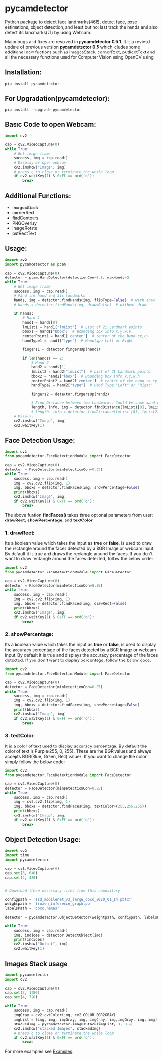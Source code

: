 # pycamdetector
Python package to detect face landmarks(468), detect face, pose estimations, object detection, and least but not last track the hands and also detect its landmarks(21) by using Webcam.

Major bugs and fixes are resolved in **pycamdetector 0.5.1**. It is a reviesd update of previous version **pycamdetector 0.5** which icludes some additional new fuctions such as imagesStack, cornerRect, putRectText and all the necessary functions used for Computer Vision using OpenCV using

## Installation:
```nano
pip install pycamdetector
```
## For Upgradation(pycamdetector):
```nano
pip install --upgrade pycamdetector
```

## Basic Code to open Webcam:
```py
import cv2

cap = cv2.VideoCapture(0)
while True:
    # Get image frame
    success, img = cap.read()
    # Display or open webcam
    cv2.imshow("Image", img)
    # press q to close or terminate the while loop
    if cv2.waitKey(1) & 0xFF == ord('q'):
        break
```

## Additional Functions:
* ImagesStack
* cornerRect
* findContours
* PNGOverlay
* imageRotate
* putRectText

## Usage:
```py
import cv2
import pycamdetector as pcam

cap = cv2.VideoCapture(0)
detector = pcam.HandDetector(detectionCon=0.8, maxHands=2)
while True:
    # Get image frame
    success, img = cap.read()
    # Find the hand and its landmarks
    hands, img = detector.findHands(img, flipType=False)  # with draw
    # hands = detector.findHands(img, draw=False)  # without draw

    if hands:
        # Hand 1
        hand1 = hands[0]
        lmList1 = hand1["lmList"]  # List of 21 Landmark points
        bbox1 = hand1["bbox"]  # Bounding box info x,y,w,h
        centerPoint1 = hand1['center']  # center of the hand cx,cy
        handType1 = hand1["type"]  # Handtype Left or Right

        fingers1 = detector.fingersUp(hand1)

        if len(hands) == 2:
            # Hand 2
            hand2 = hands[1]
            lmList2 = hand2["lmList"]  # List of 21 Landmark points
            bbox2 = hand2["bbox"]  # Bounding box info x,y,w,h
            centerPoint2 = hand2['center']  # center of the hand cx,cy
            handType2 = hand2["type"]  # Hand Type "Left" or "Right"

            fingers2 = detector.fingersUp(hand2)

            # Find Distance between two Landmarks. Could be same hand or different hands
            length, info, img = detector.findDistance(lmList1[8], lmList2[8], img)  # with draw
            # length, info = detector.findDistance(lmList1[8], lmList2[8])  # with draw
    # Display
    cv2.imshow("Image", img)
    cv2.waitKey(1)
```

## Face Detection Usage:
```py
import cv2
from pycamdetector.FaceDetectionModule import FaceDetector

cap = cv2.VideoCapture(0)
detector = FaceDetector(minDetectionCon=0.85)
while True:
    success, img = cap.read()
    img = cv2.cv2.flip(img, 1)
    img, bboxs = detector.findFaces(img, showPercentage=False)
    print(bboxs)
    cv2.imshow('Image', img)
    if cv2.waitKey(1) & 0xFF == ord('q'):
        break
```
The above funtion **findFaces()** takes three optional parameters from user: **drawRect**, **showPercentage**, and **textColor**
### 1. drawRect:
Its a boolean value which takes the input as **true** or **false**, is used to draw the rectangle around the faces detected by a BGR Image or webcam input.
By default it is true and draws the rectangle around the faces. If you don't want to draw rectangle around the faces detected, follow the below code:
```py
import cv2
from pycamdetector.FaceDetectionModule import FaceDetector

cap = cv2.VideoCapture(0)
detector = FaceDetector(minDetectionCon=0.85)
while True:
    success, img = cap.read()
    img = cv2.cv2.flip(img, 1)
    img, bboxs = detector.findFaces(img, drawRect=False)
    print(bboxs)
    cv2.imshow('Image', img)
    if cv2.waitKey(1) & 0xFF == ord('q'):
        break
```
### 2. showPercentage:
Its a boolean value which takes the input as **true** or **false**, is used to display the accuracy percentage of the faces detected by a BGR Image or webcam input.
By default it is true and displays the accuracy percentage of the faces detected. If you don't want to display percentage, follow the below code:
```py
import cv2
from pycamdetector.FaceDetectionModule import FaceDetector

cap = cv2.VideoCapture(0)
detector = FaceDetector(minDetectionCon=0.85)
while True:
    success, img = cap.read()
    img = cv2.cv2.flip(img, 1)
    img, bboxs = detector.findFaces(img, showPercentage=False)
    print(bboxs)
    cv2.imshow('Image', img)
    if cv2.waitKey(1) & 0xFF == ord('q'):
        break
```
### 3. textColor:
It is a color of text used to display accuracy percentage.
By default the color of text is Purple(255, 0, 255). These are the BGR values and always accepts BGR(Blue, Green, Red) values. If you want to change the color simply follow the below code:
```py
import cv2
from pycamdetector.FaceDetectionModule import FaceDetector

cap = cv2.VideoCapture(0)
detector = FaceDetector(minDetectionCon=0.85)
while True:
    success, img = cap.read()
    img = cv2.cv2.flip(img, 1)
    img, bboxs = detector.findFaces(img, textColor=(255,255,255))
    print(bboxs)
    cv2.imshow('Image', img)
    if cv2.waitKey(1) & 0xFF == ord('q'):
        break
```

## Object Detection Usage:
```py
import cv2
import time
import pycamdetector

cap = cv2.VideoCapture(0)
cap.set(3, 640)
cap.set(4, 480)


# Download these necessary files from this repository

configpath = 'ssd_mobilenet_v3_large_coco_2020_01_14.pbtxt'
weightpath = 'frozen_inference_graph.pb'
labelsPath = 'coco.names'

detector = pycamdetector.ObjectDetector(weightpath, configpath, labelsPath)

while True:
    success, img = cap.read()
    img, indices = detector.DetectObject(img)
    print(indices)
    cv2.imshow("Output", img)
    cv2.waitKey(1)
```

## Images Stack usage
```py
import pycamdetector
import cv2

cap = cv2.VideoCapture(0)
cap.set(3, 1280)
cap.set(4, 720)

while True:
    success, img = cap.read()
    imgGray = cv2.cvtColor(img, cv2.COLOR_BGR2GRAY)
    imgList = [img, img, imgGray, img, imgGray, img,imgGray, img, img]
    stackedImg = pycamdetector.imagesStack(imgList, 3, 0.4)
    cv2.imshow("stacked Images", stackedImg)
    # press q to close or terminate the while loop
    if cv2.waitKey(1) & 0xFF == ord('q'):
        break

```

For more examples see [Examples](https://github.com/roshaan55/pycamdetector/blob/main/examples "Examples of funcions of pydetector").

